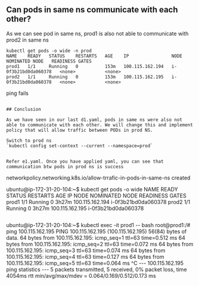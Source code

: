 


## Can pods in same ns communicate with each other?

As we can see pod in same ns, prod1 is also not able to communicate with prod2 in same ns
```
kubectl get pods -o wide -n prod
NAME    READY   STATUS    RESTARTS   AGE    IP                NODE                  NOMINATED NODE   READINESS GATES
prod1   1/1     Running   0          153m   100.115.162.194   i-0f3b21bd0da060378   <none>           <none>
prod2   1/1     Running   0          153m   100.115.162.195   i-0f3b21bd0da060378   <none>           <none>
```

ping fails

```

## Conclusion

As we have seen in our last d1.yaml, pods in same ns were also not able to communicate with each other. We will change this and implement policy that will allow traffic between PODs in prod NS.

Switch to prod ns 
`kubectl config set-context --current --namespace=prod`


Refer e1.yaml. Once you have applied yaml, you can see that communication btw pods in prod ns is success

```
networkpolicy.networking.k8s.io/allow-trrafic-in-pods-in-same-ns created

ubuntu@ip-172-31-20-104:~$ kubectl get pods -o wide
NAME    READY   STATUS    RESTARTS   AGE     IP                NODE                  NOMINATED NODE   READINESS GATES
prod1   1/1     Running   0          3h27m   100.115.162.194   i-0f3b21bd0da060378   <none>           <none>
prod2   1/1     Running   0          3h27m   100.115.162.195   i-0f3b21bd0da060378   <none>           <none>

```

```
ubuntu@ip-172-31-20-104:~$ kubectl exec -it prod1 -- bash
root@prod1:/# ping 100.115.162.195
PING 100.115.162.195 (100.115.162.195) 56(84) bytes of data.
64 bytes from 100.115.162.195: icmp_seq=1 ttl=63 time=0.512 ms
64 bytes from 100.115.162.195: icmp_seq=2 ttl=63 time=0.072 ms
64 bytes from 100.115.162.195: icmp_seq=3 ttl=63 time=0.074 ms
64 bytes from 100.115.162.195: icmp_seq=4 ttl=63 time=0.127 ms
64 bytes from 100.115.162.195: icmp_seq=5 ttl=63 time=0.064 ms
^C
--- 100.115.162.195 ping statistics ---
5 packets transmitted, 5 received, 0% packet loss, time 4054ms
rtt min/avg/max/mdev = 0.064/0.169/0.512/0.173 ms

```